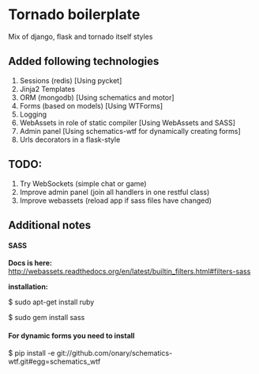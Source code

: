 # Tornado boilerplate

Mix of django, flask and tornado itself styles

## Added following technologies

1. Sessions (redis) [Using pycket]
2. Jinja2 Templates
3. ORM (mongodb) [Using schematics and motor]
4. Forms (based on models) [Using WTForms]
5. Logging
6. WebAssets in role of static compiler [Using WebAssets and SASS]
7. Admin panel [Using schematics-wtf for dynamically creating forms]
8. Urls decorators in a flask-style

## TODO:

1. Try WebSockets (simple chat or game)
2. Improve admin panel (join all handlers in one restful class)
3. Improve webassets (reload app if sass files have changed)


## Additional notes

#### SASS

**Docs is here:** http://webassets.readthedocs.org/en/latest/builtin_filters.html#filters-sass

**installation:**

$ sudo apt-get install ruby

$ sudo gem install sass

#### For dynamic forms you need to install

$ pip install -e git://github.com/onary/schematics-wtf.git#egg=schematics_wtf
